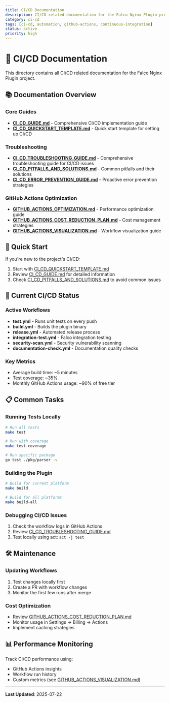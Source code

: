 ```yaml
---
title: CI/CD Documentation
description: CI/CD related documentation for the Falco Nginx Plugin project
category: ci-cd
tags: [ci-cd, automation, github-actions, continuous-integration]
status: active
priority: high
---
```


# 🔧 CI/CD Documentation

This directory contains all CI/CD related documentation for the Falco Nginx Plugin project.

## 📚 Documentation Overview

### Core Guides
- [**CI_CD_GUIDE.md**](./CI_CD_GUIDE.md) - Comprehensive CI/CD implementation guide
- [**CI_CD_QUICKSTART_TEMPLATE.md**](./CI_CD_QUICKSTART_TEMPLATE.md) - Quick start template for setting up CI/CD

### Troubleshooting
- [**CI_CD_TROUBLESHOOTING_GUIDE.md**](./CI_CD_TROUBLESHOOTING_GUIDE.md) - Comprehensive troubleshooting guide for CI/CD issues
- [**CI_CD_PITFALLS_AND_SOLUTIONS.md**](./CI_CD_PITFALLS_AND_SOLUTIONS.md) - Common pitfalls and their solutions
- [**CI_CD_ERROR_PREVENTION_GUIDE.md**](./CI_CD_ERROR_PREVENTION_GUIDE.md) - Proactive error prevention strategies

### GitHub Actions Optimization
- [**GITHUB_ACTIONS_OPTIMIZATION.md**](./GITHUB_ACTIONS_OPTIMIZATION.md) - Performance optimization guide
- [**GITHUB_ACTIONS_COST_REDUCTION_PLAN.md**](./GITHUB_ACTIONS_COST_REDUCTION_PLAN.md) - Cost management strategies
- [**GITHUB_ACTIONS_VISUALIZATION.md**](./GITHUB_ACTIONS_VISUALIZATION.md) - Workflow visualization guide

## 🚀 Quick Start

If you're new to the project's CI/CD:
1. Start with [CI_CD_QUICKSTART_TEMPLATE.md](./CI_CD_QUICKSTART_TEMPLATE.md)
2. Review [CI_CD_GUIDE.md](./CI_CD_GUIDE.md) for detailed information
3. Check [CI_CD_PITFALLS_AND_SOLUTIONS.md](./CI_CD_PITFALLS_AND_SOLUTIONS.md) to avoid common issues

## 🔄 Current CI/CD Status

### Active Workflows
- **test.yml** - Runs unit tests on every push
- **build.yml** - Builds the plugin binary
- **release.yml** - Automated release process
- **integration-test.yml** - Falco integration testing
- **security-scan.yml** - Security vulnerability scanning
- **documentation-check.yml** - Documentation quality checks

### Key Metrics
- Average build time: ~5 minutes
- Test coverage: ~35%
- Monthly GitHub Actions usage: ~90% of free tier

## 📋 Common Tasks

### Running Tests Locally
```bash
# Run all tests
make test

# Run with coverage
make test-coverage

# Run specific package
go test ./pkg/parser -v
```

### Building the Plugin
```bash
# Build for current platform
make build

# Build for all platforms
make build-all
```

### Debugging CI/CD Issues
1. Check the workflow logs in GitHub Actions
2. Review [CI_CD_TROUBLESHOOTING_GUIDE.md](./CI_CD_TROUBLESHOOTING_GUIDE.md)
3. Test locally using act: `act -j test`

## 🛠️ Maintenance

### Updating Workflows
1. Test changes locally first
2. Create a PR with workflow changes
3. Monitor the first few runs after merge

### Cost Optimization
- Review [GITHUB_ACTIONS_COST_REDUCTION_PLAN.md](./GITHUB_ACTIONS_COST_REDUCTION_PLAN.md)
- Monitor usage in Settings → Billing → Actions
- Implement caching strategies

## 📊 Performance Monitoring

Track CI/CD performance using:
- GitHub Actions insights
- Workflow run history
- Custom metrics (see [GITHUB_ACTIONS_VISUALIZATION.md](./GITHUB_ACTIONS_VISUALIZATION.md))

---

**Last Updated**: 2025-07-22